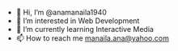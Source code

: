 - 👋 Hi, I’m @anamanaila1940
- 👀 I’m interested in Web Development
- 🌱 I’m currently learning Interactive Media
- 📫 How to reach me manaila.ana@yahoo.com

<!---
anamanaila1940/anamanaila1940 is a ✨ special ✨ repository because its `README.md` (this file) appears on your GitHub profile.
You can click the Preview link to take a look at your changes.
--->
